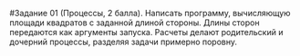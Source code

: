 #Задание 01 (Процессы, 2 балла).
Написать программу, вычисляющую площади квадратов с заданной длиной стороны.
Длины сторон передаются как аргументы запуска.
Расчеты делают родительский и дочерний процессы, разделяя задачи примерно поровну.

